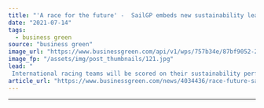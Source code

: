 ```yaml
---
title: "'A race for the future' -  SailGP embeds new sustainability league into global sailing competition"
date: "2021-07-14"
tags: 
  - business green
source: "business green"
image_url: "https://www.businessgreen.com/api/v1/wps/757b34e/87bf9052-2c8a-4a9f-8326-2eb1999fc0a4/6/TL203895-1-185x114.jpg"
image_fp: "/assets/img/post_thumbnails/121.jpg"
lead: "
 International racing teams will be scored on their sustainability performance as they participate in global sailing competition, sport body reveals ..."
article_url: "https://www.businessgreen.com/news/4034436/race-future-sailgp-embeds-sustainability-league-global-sailing-competition"
---
```


---
